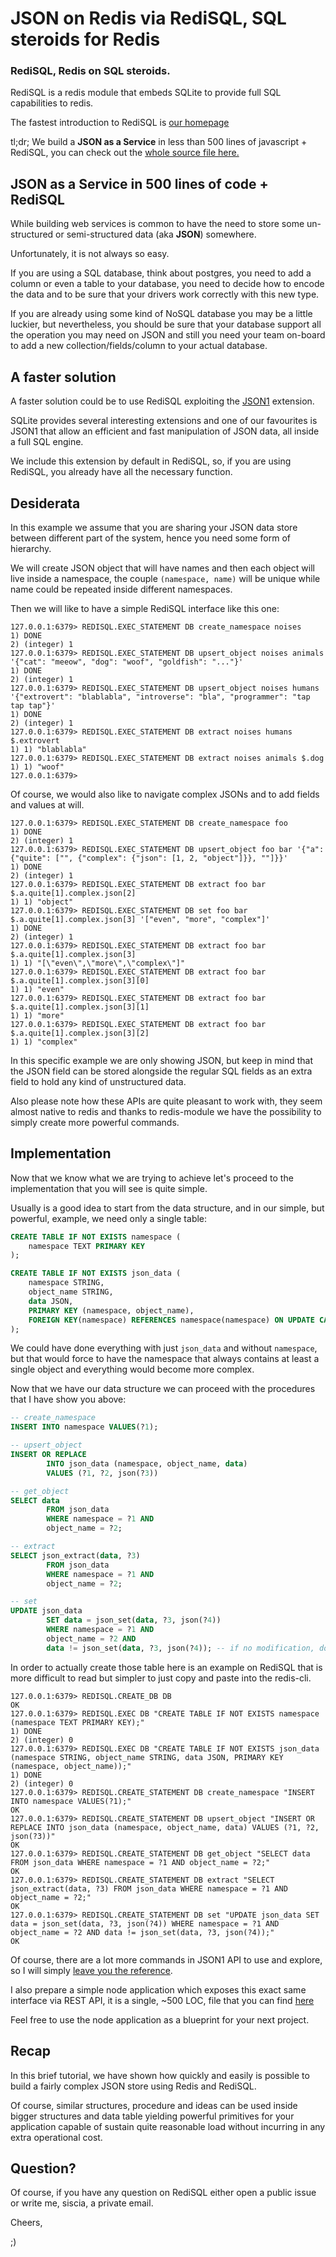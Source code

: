 # JSON on Redis via RediSQL, SQL steroids for Redis

### RediSQL, Redis on SQL steroids.

RediSQL is a redis module that embeds SQLite to provide full SQL capabilities to redis.

The fastest introduction to RediSQL is [our homepage](https://github.com/gitbook-playground/zeeSQL-doc/tree/b4c76d686bcd2079425bbd979f4db8e76f8e250c/README.md)

tl;dr; We build a **JSON as a Service** in less than 500 lines of javascript + RediSQL, you can check out the [whole source file here.](https://github.com/RedBeardLab/JaaS/blob/master/index.js)

## JSON as a Service in 500 lines of code + RediSQL

While building web services is common to have the need to store some un-structured or semi-structured data \(aka **JSON**\) somewhere.

Unfortunately, it is not always so easy.

If you are using a SQL database, think about postgres, you need to add a column or even a table to your database, you need to decide how to encode the data and to be sure that your drivers work correctly with this new type.

If you are already using some kind of NoSQL database you may be a little luckier, but nevertheless, you should be sure that your database support all the operation you may need on JSON and still you need your team on-board to add a new collection/fields/column to your actual database.

## A faster solution

A faster solution could be to use RediSQL exploiting the [JSON1](https://www.sqlite.org/json1.html) extension.

SQLite provides several interesting extensions and one of our favourites is JSON1 that allow an efficient and fast manipulation of JSON data, all inside a full SQL engine.

We include this extension by default in RediSQL, so, if you are using RediSQL, you already have all the necessary function.

## Desiderata

In this example we assume that you are sharing your JSON data store between different part of the system, hence you need some form of hierarchy.

We will create JSON object that will have names and then each object will live inside a namespace, the couple `(namespace, name)` will be unique while name could be repeated inside different namespaces.

Then we will like to have a simple RediSQL interface like this one:

```text
127.0.0.1:6379> REDISQL.EXEC_STATEMENT DB create_namespace noises
1) DONE
2) (integer) 1
127.0.0.1:6379> REDISQL.EXEC_STATEMENT DB upsert_object noises animals '{"cat": "meeow", "dog": "woof", "goldfish": "..."}'
1) DONE
2) (integer) 1
127.0.0.1:6379> REDISQL.EXEC_STATEMENT DB upsert_object noises humans '{"extrovert": "blablabla", "introverse": "bla", "programmer": "tap tap tap"}'
1) DONE
2) (integer) 1
127.0.0.1:6379> REDISQL.EXEC_STATEMENT DB extract noises humans $.extrovert
1) 1) "blablabla"
127.0.0.1:6379> REDISQL.EXEC_STATEMENT DB extract noises animals $.dog
1) 1) "woof"
127.0.0.1:6379>
```

Of course, we would also like to navigate complex JSONs and to add fields and values at will.

```text
127.0.0.1:6379> REDISQL.EXEC_STATEMENT DB create_namespace foo
1) DONE
2) (integer) 1
127.0.0.1:6379> REDISQL.EXEC_STATEMENT DB upsert_object foo bar '{"a": {"quite": ["", {"complex": {"json": [1, 2, "object"]}}, ""]}}'
1) DONE
2) (integer) 1
127.0.0.1:6379> REDISQL.EXEC_STATEMENT DB extract foo bar $.a.quite[1].complex.json[2]
1) 1) "object"
127.0.0.1:6379> REDISQL.EXEC_STATEMENT DB set foo bar $.a.quite[1].complex.json[3] '["even", "more", "complex"]'
1) DONE
2) (integer) 1
127.0.0.1:6379> REDISQL.EXEC_STATEMENT DB extract foo bar $.a.quite[1].complex.json[3] 
1) 1) "[\"even\",\"more\",\"complex\"]"
127.0.0.1:6379> REDISQL.EXEC_STATEMENT DB extract foo bar $.a.quite[1].complex.json[3][0]
1) 1) "even"
127.0.0.1:6379> REDISQL.EXEC_STATEMENT DB extract foo bar $.a.quite[1].complex.json[3][1]
1) 1) "more"
127.0.0.1:6379> REDISQL.EXEC_STATEMENT DB extract foo bar $.a.quite[1].complex.json[3][2]
1) 1) "complex"
```

In this specific example we are only showing JSON, but keep in mind that the JSON field can be stored alongside the regular SQL fields as an extra field to hold any kind of unstructured data.

Also please note how these APIs are quite pleasant to work with, they seem almost native to redis and thanks to redis-module we have the possibility to simply create more powerful commands.

## Implementation

Now that we know what we are trying to achieve let's proceed to the implementation that you will see is quite simple.

Usually is a good idea to start from the data structure, and in our simple, but powerful, example, we need only a single table:

```sql
CREATE TABLE IF NOT EXISTS namespace ( 
    namespace TEXT PRIMARY KEY 
); 

CREATE TABLE IF NOT EXISTS json_data (
    namespace STRING,
    object_name STRING,
    data JSON,
    PRIMARY KEY (namespace, object_name),
    FOREIGN KEY(namespace) REFERENCES namespace(namespace) ON UPDATE CASCADE ON DELETE CASCADE
);
```

We could have done everything with just `json_data` and without `namespace`, but that would force to have the namespace that always contains at least a single object and everything would become more complex.

Now that we have our data structure we can proceed with the procedures that I have show you above:

```sql
-- create_namespace
INSERT INTO namespace VALUES(?1);

-- upsert_object
INSERT OR REPLACE 
        INTO json_data (namespace, object_name, data)
        VALUES (?1, ?2, json(?3))

-- get_object
SELECT data 
        FROM json_data 
        WHERE namespace = ?1 AND
        object_name = ?2;

-- extract
SELECT json_extract(data, ?3) 
        FROM json_data 
        WHERE namespace = ?1 AND 
        object_name = ?2;

-- set
UPDATE json_data 
        SET data = json_set(data, ?3, json(?4))
        WHERE namespace = ?1 AND 
        object_name = ?2 AND
        data != json_set(data, ?3, json(?4)); -- if no modification, don't change the object
```

In order to actually create those table here is an example on RediSQL that is more difficult to read but simpler to just copy and paste into the redis-cli.

```text
127.0.0.1:6379> REDISQL.CREATE_DB DB
OK
127.0.0.1:6379> REDISQL.EXEC DB "CREATE TABLE IF NOT EXISTS namespace (namespace TEXT PRIMARY KEY);" 
1) DONE
2) (integer) 0
127.0.0.1:6379> REDISQL.EXEC DB "CREATE TABLE IF NOT EXISTS json_data (namespace STRING, object_name STRING, data JSON, PRIMARY KEY (namespace, object_name));"
1) DONE
2) (integer) 0
127.0.0.1:6379> REDISQL.CREATE_STATEMENT DB create_namespace "INSERT INTO namespace VALUES(?1);"
OK
127.0.0.1:6379> REDISQL.CREATE_STATEMENT DB upsert_object "INSERT OR REPLACE INTO json_data (namespace, object_name, data) VALUES (?1, ?2, json(?3))"
OK
127.0.0.1:6379> REDISQL.CREATE_STATEMENT DB get_object "SELECT data FROM json_data WHERE namespace = ?1 AND object_name = ?2;"
OK
127.0.0.1:6379> REDISQL.CREATE_STATEMENT DB extract "SELECT json_extract(data, ?3) FROM json_data WHERE namespace = ?1 AND object_name = ?2;"
OK
127.0.0.1:6379> REDISQL.CREATE_STATEMENT DB set "UPDATE json_data SET data = json_set(data, ?3, json(?4)) WHERE namespace = ?1 AND object_name = ?2 AND data != json_set(data, ?3, json(?4));"
OK
```

Of course, there are a lot more commands in JSON1 API to use and explore, so I will simply [leave you the reference](https://www.sqlite.org/json1.html).

I also prepare a simple node application which exposes this exact same interface via REST API, it is a single, ~500 LOC, file that you can find [here](https://github.com/RedBeardLab/JaaS/blob/master/index.js)

Feel free to use the node application as a blueprint for your next project.

## Recap

In this brief tutorial, we have shown how quickly and easily is possible to build a fairly complex JSON store using Redis and RediSQL.

Of course, similar structures, procedure and ideas can be used inside bigger structures and data table yielding powerful primitives for your application capable of sustain quite reasonable load without incurring in any extra operational cost.

## Question?

Of course, if you have any question on RediSQL either open a public issue or write me, siscia, a private email.

Cheers,

;\)


